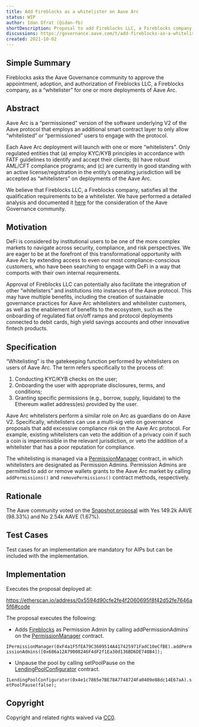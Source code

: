 ```yaml
---
title: Add Fireblocks as a whitelister on Aave Arc
status: WIP
author: Idan Ofrat (@idan-fb)
shortDescription: Proposal to add Fireblocks LLC, a Fireblocks company, as a “whitelister” for one or more deployments of Aave Arc.
discussions: https://governance.aave.com/t/add-fireblocks-as-a-whitelister-on-aave-arc/5753
created: 2021-10-02
---
```


## Simple Summary

Fireblocks asks the Aave Governance community to approve the appointment, adoption, and authorization of Fireblocks LLC, a Fireblocks company, as a “whitelister” for one or more deployments of Aave Arc.

## Abstract

Aave Arc is a “permissioned” version of the software underlying V2 of the Aave protocol that employs an additional smart contract layer to only allow “whitelisted” or “permissioned” users to engage with the protocol.

Each Aave Arc deployment will launch with one or more “whitelisters". Only regulated entities that (a) employ KYC/KYB principles in accordance with FATF guidelines to identify and accept their clients; (b) have robust AML/CFT compliance programs; and (c) are currently in good standing with an active license/registration in the entity’s operating jurisdiction will be accepted as “whitelisters” on deployments of the Aave Arc.

We believe that Fireblocks LLC, a Fireblocks company, satisfies all the qualification requirements to be a whitelister. We have performed a detailed analysis and documented it [here](https://governance.aave.com/t/add-fireblocks-as-a-whitelister-on-aave-arc/5753) for the consideration of the Aave Governance community.

## Motivation

DeFi is considered by institutional users to be one of the more complex markets to navigate across security, compliance, and risk perspectives. We are eager to be at the forefront of this transformational opportunity with Aave Arc by extending access to even our most compliance-conscious customers, who have been searching to engage with DeFi in a way that comports with their own internal requirements.

Approval of Fireblocks LLC can potentially also facilitate the integration of other “whitelisters” and institutions into instances of the Aave protocol. This may have multiple benefits, including the creation of sustainable governance practices for Aave Arc whitelisters and whitelister customers, as well as the enablement of benefits to the ecosystem, such as the onboarding of regulated fiat on/off ramps and protocol deployments connected to debit cards, high yield savings accounts and other innovative fintech products.

## Specification

“Whitelisting” is the gatekeeping function performed by whitelisters on users of Aave Arc. The term refers specifically to the process of:
1. Conducting KYC/KYB checks on the user;
2. Onboarding the user with appropriate disclosures, terms, and conditions;
3. Granting specific permissions (e.g., borrow, supply, liquidate) to the Ethereum wallet address(es) provided by the user.

Aave Arc whitelisters perform a similar role on Arc as guardians do on Aave V2. Specifically, whitelisters can use a multi-sig veto on governance proposals that add excessive compliance risk on the Aave Arc protocol. For example, existing whitelisters can veto the addition of a privacy coin if such a coin is impermissible in the relevant jurisdiction, or veto the addition of a whitelister that has a poor reputation for compliance.

The whitelisting is managed via a [PermissionManager](https://etherscan.io/address/0xF4a1F5fEA79C3609514A417425971FadC10eCfBE) contract, in which whitelisters are designated as Permission Admins.  Permission Admins are permitted to add or remove wallets grants to the Aave Arc market by calling `addPermissions()` and `removePermissions()` contract methods, respectively. 

## Rationale

The Aave community voted on the [Snapshot proposal](https://snapshot.org/#/aave.eth/proposal/QmYQEh4vstJADjSK2b8nyK1otFG6R4rh9VHszU5xUEw26S) with Yes 149.2k AAVE (98.33%) and No 2.54k AAVE (1.67%).

## Test Cases

Test cases for an implementation are mandatory for AIPs but can be included with the implementation.

## Implementation

Executes the proposal deployed at:

https://etherscan.io/address/0x5594d90cfe2fe4f2060695f8f42d52fe7646a5f6#code

The proposal executes the following:
- Adds [Fireblocks](https://etherscan.io/address/0x686a12A79008246F4dF2f1Ea30d136BD6DE748B4) as Permission Admin by calling addPermissionAdmins` on the [PermissionManager](https://etherscan.io/address/0xF4a1F5fEA79C3609514A417425971FadC10eCfBE) contract.

`IPermissionManager(0xF4a1F5fEA79C3609514A417425971FadC10eCfBE).addPermissionAdmins([0x686a12A79008246F4dF2f1Ea30d136BD6DE748B4]);`

- Unpause the pool by calling setPoolPause on the [LendingPoolConfigurator](https://etherscan.io/address/0x4e1c7865e7BE78A7748724Fa0409e88dc14E67aA) contract.

`ILendingPoolConfigurator(0x4e1c7865e7BE78A7748724Fa0409e88dc14E67aA).setPoolPause(false);`


## Copyright

Copyright and related rights waived via [CC0](https://creativecommons.org/publicdomain/zero/1.0/).
